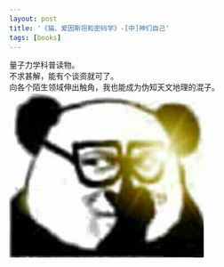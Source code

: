 ```yaml
---
layout: post
title: '《猫、爱因斯坦和密码学》-[中]神们自己'
tags: [books]
---
```


量子力学科普读物。\
不求甚解，能有个谈资就可了。\
向各个陌生领域伸出触角，我也能成为伪知天文地理的混子。\
![Alt](/public/images/np.jpg "推了推眼镜")
